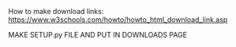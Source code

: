 How to make download links:
https://www.w3schools.com/howto/howto_html_download_link.asp

MAKE SETUP.py FILE AND PUT IN DOWNLOADS PAGE